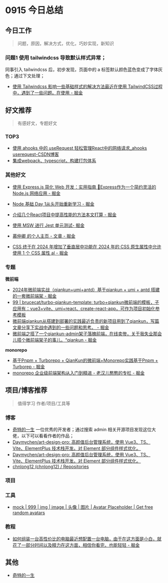 
# 0915 今日总结


## 今日工作
> 问题，原因，解决方式，优化，巧妙实现，新知识

### 问题1 使用 tailwindcss 导致默认样式异常；

同事引入 tailwindcss 后，初步发现，页面中的 a 标签默认颜色蓝色变成了字体灰色；通过下文处理；

- [使用 Tailwindcss 影响一些基础样式的解决方法最近在使用 TailwindCSS过程中，遇到了一些问题。在使用 - 掘金](https://juejin.cn/post/7210958340712087607)



## 好文推荐
> 有感好文，专题好文

### TOP3



- [使用 ahooks 中的 useRequest 轻松管理React中的网络请求_ahooks userequest-CSDN博客](https://blog.csdn.net/u011133887/article/details/126848042)
- [集成webpack、typescript，构建打包体系](https://juejin.cn/post/7312723512724144182#heading-7)


### 其他好文
- [使用 Express.js 简化 Web 开发：实用指南 📘Express作为一个简约灵活的 Node.js 网络应用 - 掘金](https://juejin.cn/post/7327353582632812570)
- [Node 基础 Day 1从头开始重新学习 - 掘金](https://juejin.cn/post/7408168213363048499#heading-23)

- [介绍几个React项目中提高性能的方法本文打算 - 掘金](https://juejin.cn/post/7348981169482776627)
- [使用 MSW 进行 Jest 单元测试- 掘金](https://juejin.cn/post/7369349560420417536)
- [慕仲卿 的个人主页 - 文章 - 掘金](https://juejin.cn/user/893283824837655/posts)
- [CSS 终于在 2024 年增加了垂直居中功能在 2024 年的 CSS 原生属性中允许使用 1 个 CSS 属性 al - 掘金](https://juejin.cn/post/7408097468796551220)


### 专题

**微前端**


- [2024年微前端实战（qiankun+umi+antd）基于qiankun + umi + antd 搭建的一套微前端架 - 掘金](https://juejin.cn/post/7352837711340683315)
- [99 | brucecat/turbo-qiankun-template: turbo+qiankun微前端的模板，子应用有：vue3+vite、umi+react、create-react-app，可作为项目初始化参考模板](https://github.com/brucecat/turbo-qiankun-template)
- [微前端qiankun从搭建到部署的实践最近负责的新项目用到了qiankun，写篇文章分享下实战中遇到的一些问题和思考。 - 掘金](https://juejin.cn/post/6875462470593904653)
- [微前端之搭了一个qiankun-admin架子落魄前端，在线卖惨，关于我失业那会儿搭个微前端架子的事儿。“qiankun - 掘金](https://juejin.cn/post/7281276425219899392)


**monorepo**
- [基于Pnpm + Turborepo + QianKun的微前端+Monorepo实践基于Pnpm + Turborep - 掘金](https://juejin.cn/post/7345499817316073472#heading-23)
- [monorepo 企业级前端架构从入门到精进 - 老汉儿憨憨的专栏 - 掘金](https://juejin.cn/column/7303727255090446348)





## 项目/博客推荐
> 值得学习 作者/项目/工具等

### 博客

- [奇特的一生](https://www.lingchen.kim/) 一位优秀的开发者；通过搜索 admin 相关开源项目发现这位大佬，以下可以看看作者的作品；
- [Daymychen/art-design-pro: 高颜值后台管理系统，使用 Vue3、TS、Vite、ElementPlus 技术栈开发。对 Element 部分组件样式优化。](https://github.com/Daymychen/art-design-pro/tree/main)
- [Daymychen/art-design-pro: 高颜值后台管理系统，使用 Vue3、TS、Vite、ElementPlus 技术栈开发。对 Element 部分组件样式优化。](https://github.com/Daymychen/art-design-pro)
- [chnlong12 (chnlong12) / Repositories](https://github.com/chnlong12?tab=repositories) 

### 项目


### 工具
- [mock | 999 | img | image | 头像 | 图片 | Avatar Placeholder | Get free random avatars](https://avatar-placeholder.iran.liara.run/#document)


### 教程

- [如何组装一台高性价比的电脑最近想配置一台电脑，由于在这方面是小白，就花了一部分时间以及精力在这方面，相信你看完，也能轻轻 - 掘金](https://juejin.cn/post/7379420157670670372)

## 其他

- [奇特的一生](https://www.lingchen.kim/)
